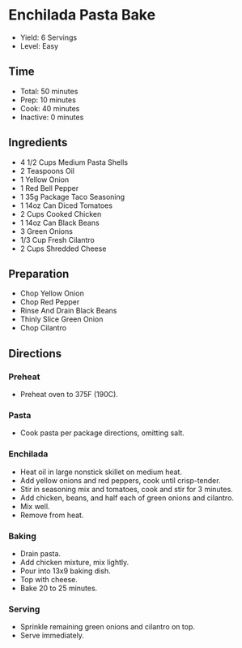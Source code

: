 # Enchilada Pasta Bake

* Yield: 6 Servings
* Level: Easy

## Time

* Total: 50 minutes
* Prep: 10 minutes
* Cook: 40 minutes
* Inactive: 0 minutes

## Ingredients

* 4 1/2 Cups Medium Pasta Shells
* 2 Teaspoons Oil
* 1 Yellow Onion
* 1 Red Bell Pepper
* 1 35g Package Taco Seasoning
* 1 14oz Can Diced Tomatoes
* 2 Cups Cooked Chicken
* 1 14oz Can Black Beans
* 3 Green Onions
* 1/3 Cup Fresh Cilantro
* 2 Cups Shredded Cheese

## Preparation

* Chop Yellow Onion
* Chop Red Pepper
* Rinse And Drain Black Beans
* Thinly Slice Green Onion
* Chop Cilantro

## Directions

### Preheat

* Preheat oven to 375F (190C).

### Pasta

* Cook pasta per package directions, omitting salt.

### Enchilada

* Heat oil in large nonstick skillet on medium heat.
* Add yellow onions and red peppers, cook until crisp-tender.
* Stir in seasoning mix and tomatoes, cook and stir for 3 minutes.
* Add chicken, beans, and half each of green onions and cilantro.
* Mix well.
* Remove from heat.

### Baking

* Drain pasta.
* Add chicken mixture, mix lightly.
* Pour into 13x9 baking dish.
* Top with cheese.
* Bake 20 to 25 minutes.

### Serving

* Sprinkle remaining green onions and cilantro on top.
* Serve immediately.